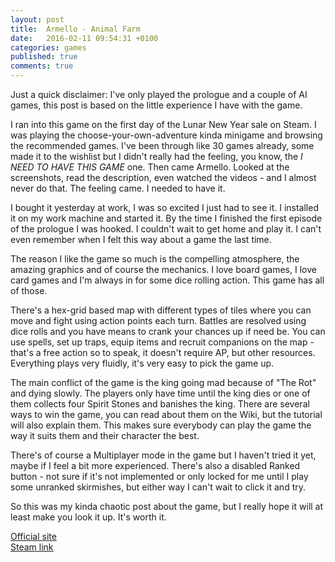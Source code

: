 ```yaml
---
layout: post
title:  Armello - Animal Farm
date:   2016-02-11 09:54:31 +0100
categories: games
published: true
comments: true
---
```

Just a quick disclaimer: I've only played the prologue and a couple of AI games, this post is based on the little experience I have with the game.

I ran into this game on the first day of the Lunar New Year sale on Steam. I was playing the choose-your-own-adventure kinda minigame and browsing the recommended games. I've been through like 30 games already, some made it to the wishlist but I didn't really had the feeling, you know, the *I NEED TO HAVE THIS GAME* one. Then came Armello. Looked at the screenshots, read the description, even watched the videos - and I almost never do that. The feeling came. I needed to have it.

I bought it yesterday at work, I was so excited I just had to see it. I installed it on my work machine and started it. By the time I finished the first episode of the prologue I was hooked. I couldn't wait to get home and play it. I can't even remember when I felt this way about a game the last time.

The reason I like the game so much is the compelling atmosphere, the amazing graphics and of course the mechanics. I love board games, I love card games and I'm always in for some dice rolling action. This game has all of those.

There's a hex-grid based map with different types of tiles where you can move and fight using action points each turn. Battles are resolved using dice rolls and you have means to crank your chances up if need be. You can use spells, set up traps, equip items and recruit companions on the map - that's a free action so to speak, it doesn't require AP, but other resources. Everything plays very fluidly, it's very easy to pick the game up.

The main conflict of the game is the king going mad because of "The Rot" and dying slowly. The players only have time until the king dies or one of them collects four Spirit Stones and banishes the king. There are several ways to win the game, you can read about them on the Wiki, but the tutorial will also explain them. This makes sure everybody can play the game the way it suits them and their character the best.

There's of course a Multiplayer mode in the game but I haven't tried it yet, maybe if I feel a bit more experienced. There's also a disabled Ranked button - not sure if it's not implemented or only locked for me until I play some unranked skirmishes, but either way I can't wait to click it and try.

So this was my kinda chaotic post about the game, but I really hope it will at least make you look it up. It's worth it.

[Official site](http://www.armello.com/)  
[Steam link](http://store.steampowered.com/app/290340/)
